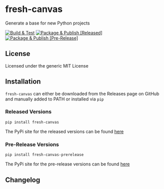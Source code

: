 # fresh-canvas
Generate a base for new Python projects

[![Build & Test](https://github.com/tushariyer/fresh-canvas/actions/workflows/build-and-test.yml/badge.svg)](https://github.com/tushariyer/fresh-canvas/actions/workflows/build-and-test.yml)
[![Package & Publish [Released]](https://github.com/tushariyer/fresh-canvas/actions/workflows/package-and-publish-released.yml/badge.svg)](https://github.com/tushariyer/fresh-canvas/actions/workflows/package-and-publish-released.yml)
[![Package & Publish [Pre-Release]](https://github.com/tushariyer/fresh-canvas/actions/workflows/package-and-publish-prerelease.yml/badge.svg)](https://github.com/tushariyer/fresh-canvas/actions/workflows/package-and-publish-prerelease.yml)


## License
Licensed under the generic MIT License

## Installation
`fresh-canvas` can either be downloaded from the Releases page on GitHub and manually added to PATH or installed via `pip`

### Released Versions
`pip install fresh-canvas`

The PyPi site for the released versions can be found [here](https://pypi.org/project/fresh-canvas/)

### Pre-Release Versions
`pip install fresh-canvas-prerelease`

The PyPi site for the pre-release versions can be found [here](https://pypi.org/project/fresh-canvas-prerelease/)


## Changelog

